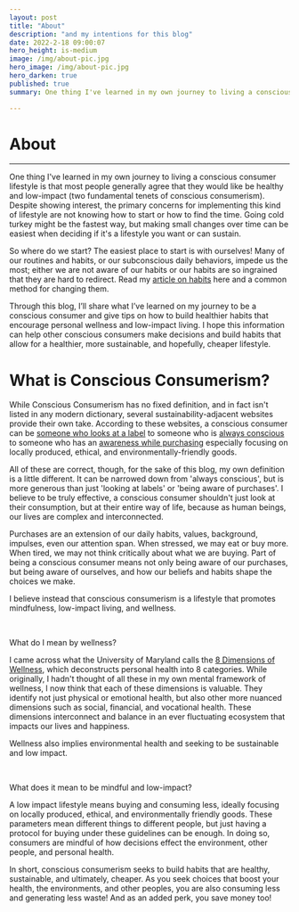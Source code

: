 ```yaml
---
layout: post
title: "About"
description: "and my intentions for this blog"
date: 2022-2-18 09:00:07
hero_height: is-medium
image: /img/about-pic.jpg
hero_image: /img/about-pic.jpg
hero_darken: true
published: true
summary: One thing I've learned in my own journey to living a conscious consumer lifestyle is that most people generally agree that they would like be healthy and low-impact...

---
```




# About

------

One thing I've learned in my own journey to living a conscious consumer lifestyle is that most people generally agree that they would like be healthy and low-impact (two fundamental tenets of conscious consumerism). Despite showing interest, the primary concerns for implementing this kind of lifestyle are not knowing how to start or how to find the time. Going cold turkey might be the fastest way, but making small changes over time can be easiest when deciding if it's a lifestyle you want or can sustain. 

So where do we start? The easiest place to start is with ourselves! Many of our routines and habits, or our subconscious daily behaviors, impede us the most; either we are not aware of our habits or our habits are so ingrained that they are hard to redirect. Read my [article on habits](/habits-friction) here and a common method for changing them.

Through this blog, I’ll share what I’ve learned on my journey to be a conscious consumer and give tips on how to build healthier habits that encourage personal wellness and low-impact living. I hope this information can help other conscious consumers make decisions and build habits that allow for a healthier, more sustainable, and hopefully, cheaper lifestyle.

# What is Conscious Consumerism?

While Conscious Consumerism has no fixed definition, and in fact isn't listed in any modern dictionary, several sustainability-adjacent websites provide their own take. According to these websites, a conscious consumer can be [someone who looks at a label](https://medium.com/naturehub/what-is-a-conscious-consumer-and-why-does-it-matter-4b7a14ca08fc#:~:text=A%20conscious%20consumer%2C%20in%20a%20nutshell%2C%20is%20someone,is%20always%20a%20company%20motive%20to%20think%20about.) to someone who is [always conscious](https://earthhero.com/what-is-a-conscious-consumer/) to someone who has an [awareness while purchasing](https://bezen.eco/conscious-consumerism-and-its-relevance/) especially focusing on locally produced, ethical, and environmentally-friendly goods.

All of these are correct, though, for the sake of this blog, my own definition is a little different. It can be narrowed down from 'always conscious', but is more generous than just 'looking at labels' or 'being aware of purchases'. I believe to be truly effective, a conscious consumer shouldn't just look at their consumption, but at their entire way of life, because as human beings, our lives are complex and interconnected.

Purchases are an extension of our daily habits, values, background, impulses, even our attention span. When stressed, we may eat or buy more. When tired, we may not think critically about what we are buying. Part of being a conscious consumer means not only being aware of our purchases, but being aware of ourselves, and how our beliefs and habits shape the choices we make.  

I believe instead that conscious consumerism is a lifestyle that promotes mindfulness, low-impact living, and wellness.

​	

 What do I mean by wellness?

I came across what the University of Maryland calls the [8 Dimensions of Wellness](https://umwellness.wordpress.com/8-dimensions-of-wellness/), which deconstructs personal health into 8 categories. While originally, I hadn't thought of all these in my own mental framework of wellness, I now think that each of these dimensions is valuable. They identify not just physical or emotional health, but also other more nuanced dimensions such as social, financial, and vocational health. These dimensions interconnect and balance in an ever fluctuating ecosystem that impacts our lives and happiness. 

Wellness also implies environmental health and seeking to be sustainable and low impact.

​	

What does it mean to be mindful and low-impact?

A low impact lifestyle means buying and consuming less, ideally focusing on locally produced, ethical, and environmentally friendly goods. These parameters mean different things to different people, but just having a protocol for buying under these guidelines can be enough. In doing so, consumers are mindful of how decisions effect the environment, other people, and personal health. 





In short, conscious consumerism seeks to build habits that are healthy, sustainable, and ultimately, cheaper.  As you seek choices that boost your health, the environments, and other peoples, you are also consuming less and generating less waste! And as an added perk, you save money too! 





